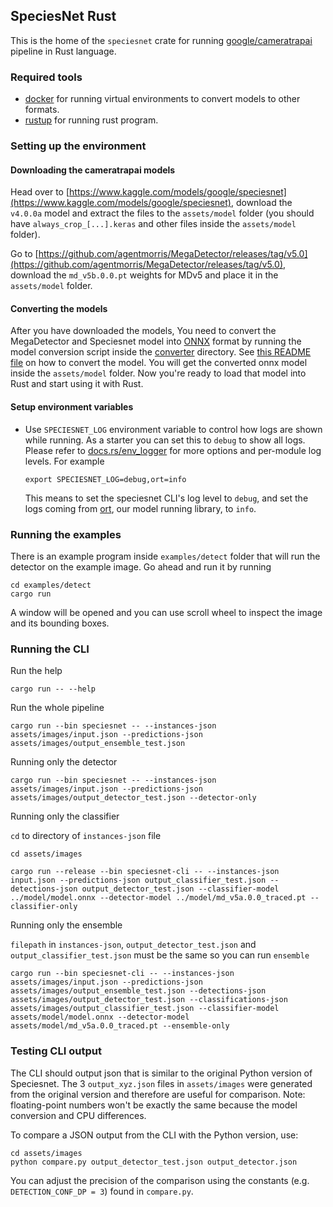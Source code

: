 ## SpeciesNet Rust

This is the home of the `speciesnet` crate for running [google/cameratrapai](https://github.com/google/cameratrapai) pipeline in Rust language.

### Required tools

- [docker](https://docker.com) for running virtual environments to convert models to other formats.
- [rustup](https://rustup.rs) for running rust program.

### Setting up the environment

#### Downloading the cameratrapai models

Head over to [https://www.kaggle.com/models/google/speciesnet](https://www.kaggle.com/models/google/speciesnet), download the `v4.0.0a` model and extract the files to the `assets/model` folder (you should have `always_crop_[...].keras` and other files inside the `assets/model` folder).

Go to [https://github.com/agentmorris/MegaDetector/releases/tag/v5.0](https://github.com/agentmorris/MegaDetector/releases/tag/v5.0), download the `md_v5b.0.0.pt` weights for MDv5 and place it in the `assets/model` folder.

#### Converting the models

After you have downloaded the models, You need to convert the MegaDetector and Speciesnet model into [ONNX](https://onnx.ai) format by running the model conversion script inside the [converter](./converter/) directory. See [this README file](./converter/README.md) on how to convert the model. You will get the converted onnx model inside the `assets/model` folder. Now you're ready to load that model into Rust and start using it with Rust.

#### Setup environment variables

- Use `SPECIESNET_LOG` environment variable to control how logs are shown while running. As a starter you can set this to `debug` to show all logs. Please refer to [docs.rs/env_logger](https://docs.rs/env_logger) for more options and per-module log levels. For example

  ```
  export SPECIESNET_LOG=debug,ort=info
  ```

  This means to set the speciesnet CLI's log level to `debug`, and set the logs coming from [ort](https://github.com/pykeio/ort), our model running library, to `info`.

### Running the examples

There is an example program inside `examples/detect` folder that will run the detector on the example image. Go ahead and run it by running

```
cd examples/detect
cargo run
```

A window will be opened and you can use scroll wheel to inspect the image and its bounding boxes.

### Running the CLI

Run the help

```
cargo run -- --help
```

Run the whole pipeline

```
cargo run --bin speciesnet -- --instances-json assets/images/input.json --predictions-json assets/images/output_ensemble_test.json
```

Running only the detector

```
cargo run --bin speciesnet -- --instances-json assets/images/input.json --predictions-json assets/images/output_detector_test.json --detector-only
```

Running only the classifier

`cd` to directory of `instances-json` file 

```
cd assets/images

cargo run --release --bin speciesnet-cli -- --instances-json input.json --predictions-json output_classifier_test.json --detections-json output_detector_test.json --classifier-model ../model/model.onnx --detector-model ../model/md_v5a.0.0_traced.pt --classifier-only
```

Running only the ensemble

`filepath` in `instances-json`, `output_detector_test.json` and `output_classifier_test.json` must be the same so you can run `ensemble`

```
cargo run --bin speciesnet-cli -- --instances-json assets/images/input.json --predictions-json assets/images/output_ensemble_test.json --detections-json assets/images/output_detector_test.json --classifications-json assets/images/output_classifier_test.json --classifier-model assets/model/model.onnx --detector-model assets/model/md_v5a.0.0_traced.pt --ensemble-only 
```

### Testing CLI output

The CLI should output json that is similar to the original Python version of Speciesnet. The 3 `output_xyz.json` files in `assets/images` were generated from the original version and therefore are useful for comparison. Note: floating-point numbers won't be exactly the same because the model conversion and CPU differences.

To compare a JSON output from the CLI with the Python version, use:

```
cd assets/images
python compare.py output_detector_test.json output_detector.json
```

You can adjust the precision of the comparison using the constants (e.g. `DETECTION_CONF_DP = 3`) found in `compare.py`.

